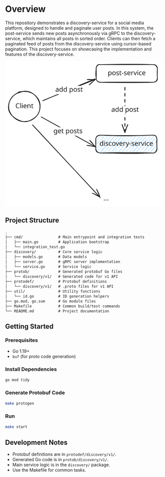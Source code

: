# Overview
This repository demonstrates a discovery-service for a social media platform, designed to handle and paginate user posts. In this system, the post-service sends new posts asynchronously via gRPC to the discovery-service, which maintains all posts in sorted order. Clients can then fetch a paginated feed of posts from the discovery-service using cursor-based pagination. This project focuses on showcasing the implementation and features of the discovery-service.

![Architecture Diagram](architecture.excalidraw.svg)


## Project Structure

```
.
├── cmd/                # Main entrypoint and integration tests
│   ├── main.go         # Application bootstrap
│   └── integration_test.go
├── discovery/          # Core service logic
│   ├── models.go       # Data models
│   ├── server.go       # gRPC server implementation
│   └── service.go      # Service logic
├── protob/             # Generated protobuf Go files
│   └── discovery/v1/   # Generated code for v1 API
├── protodef/           # Protobuf definitions
│   └── discovery/v1/   # .proto files for v1 API
├── util/               # Utility functions
│   └── id.go           # ID generation helpers
├── go.mod, go.sum      # Go module files
├── Makefile            # Common build/test commands
└── README.md           # Project documentation
```

## Getting Started

### Prerequisites
- Go 1.19+
- `buf` (for proto code generation)

### Install Dependencies
```bash
go mod tidy
```

### Generate Protobuf Code
```bash
make protogen
```

### Run
```bash
make start
```

## Development Notes
- Protobuf definitions are in `protodef/discovery/v1/`.
- Generated Go code is in `protob/discovery/v1/`.
- Main service logic is in the `discovery/` package.
- Use the Makefile for common tasks.

